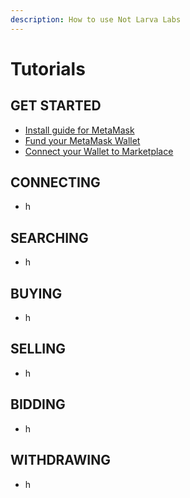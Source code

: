 ```yaml
---
description: How to use Not Larva Labs
---
```


# Tutorials

## GET STARTED

* [Install guide for MetaMask](https://cryptobriefing.com/metamask-beginner-guide/)
* [Fund your MetaMask Wallet](https://metamask.zendesk.com/hc/en-us/articles/360058239311-Directly-buying-tokens-with-on-ramps-in-MetaMask)
* [Connect your Wallet to Marketplace](https://phunks.gitbook.io/knowledge-base/NLL/tutorials#connecting)

## CONNECTING

* h

## SEARCHING

* h

## BUYING

* h

## SELLING

* h

## BIDDING

* h

## WITHDRAWING

* h

